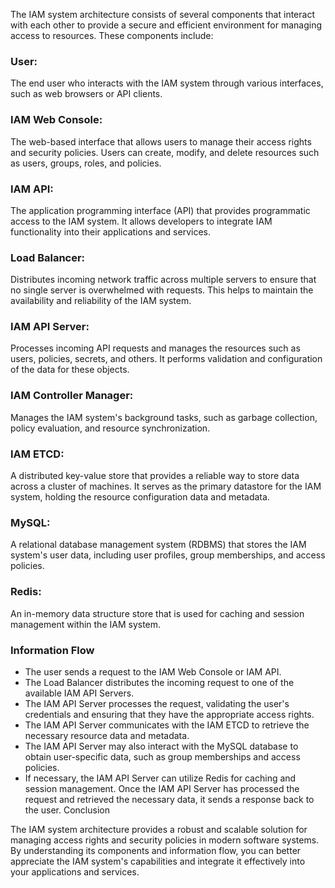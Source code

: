 The IAM system architecture consists of several components that interact with each other to provide a secure and efficient environment for managing access to resources. These components include:

### User: 

The end user who interacts with the IAM system through various interfaces, such as web browsers or API clients.

### IAM Web Console: 

The web-based interface that allows users to manage their access rights and security policies. Users can create, modify, and delete resources such as users, groups, roles, and policies.

### IAM API: 

The application programming interface (API) that provides programmatic access to the IAM system. It allows developers to integrate IAM functionality into their applications and services.

### Load Balancer: 

Distributes incoming network traffic across multiple servers to ensure that no single server is overwhelmed with requests. This helps to maintain the availability and reliability of the IAM system.

### IAM API Server: 

Processes incoming API requests and manages the resources such as users, policies, secrets, and others. It performs validation and configuration of the data for these objects.

### IAM Controller Manager: 

Manages the IAM system's background tasks, such as garbage collection, policy evaluation, and resource synchronization.

### IAM ETCD: 

A distributed key-value store that provides a reliable way to store data across a cluster of machines. It serves as the primary datastore for the IAM system, holding the resource configuration data and metadata.

### MySQL: 

A relational database management system (RDBMS) that stores the IAM system's user data, including user profiles, group memberships, and access policies.

### Redis: 

An in-memory data structure store that is used for caching and session management within the IAM system.

### Information Flow

* The user sends a request to the IAM Web Console or IAM API.
* The Load Balancer distributes the incoming request to one of the available IAM API Servers.
* The IAM API Server processes the request, validating the user's credentials and ensuring that they have the appropriate access rights.
* The IAM API Server communicates with the IAM ETCD to retrieve the necessary resource data and metadata.
* The IAM API Server may also interact with the MySQL database to obtain user-specific data, such as group memberships and access policies.
* If necessary, the IAM API Server can utilize Redis for caching and session management.
Once the IAM API Server has processed the request and retrieved the necessary data, it sends a response back to the user.
Conclusion

The IAM system architecture provides a robust and scalable solution for managing access rights and security policies in modern software systems. By understanding its components and information flow, you can better appreciate the IAM system's capabilities and integrate it effectively into your applications and services.
